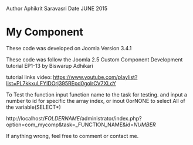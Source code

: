 Author Aphikrit Saravasri
Date JUNE 2015
# My Component 
These code was developed on Joomla Version 3.4.1

These code was follow the Joomla 2.5 Custom Component Development tutorial EP1-13 by Biswarup Adhikari

tutorial links video: https://www.youtube.com/playlist?list=PL7kkxuLFYIDOrj395REpd0golrCV7XLcY

To Test the function
input function name to the task for testing.
and
input a number to id for specific the array index, or inout 0orNONE to select All of the variable(SELECT*)

http://localhost/_FOLDERNAME_/administrator/index.php?option=com_mycomp&task=_FUNCTION_NAME&id=_NUMBER_

If anything wrong, feel free to comment or contact me.

